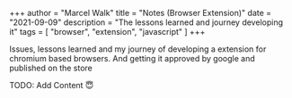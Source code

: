 +++
author = "Marcel Walk"
title = "Notes (Browser Extension)"
date = "2021-09-09"
description = "The lessons learned and journey developing it"
tags = [
    "browser",
    "extension",
    "javascript"
]
+++

Issues, lessons learned and my journey of developing a extension for chromium based browsers.
And getting it approved by google and published on the store
<!--more-->

TODO: Add Content :innocent: